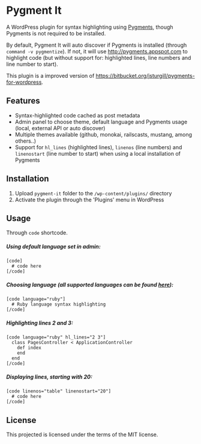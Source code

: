 Pygment It
==========

A WordPress plugin for syntax highlighting using <a href="http://pygments.org/" target="_blank">Pygments</a>, though Pygments is not required to be installed.

By default, Pygment It will auto discover if Pygments is installed (through `command -v pygmentize`). If not, it will use <a href="http://pygments.appspot.com" target="_blank">http://pygments.appspot.com</a> to highlight code (but without support for: highlighted lines, line numbers and line number to start).

This plugin is a improved version of
<a href="https://bitbucket.org/jsturgill/pygments-for-wordpress" target="_blank">https://bitbucket.org/jsturgill/pygments-for-wordpress</a>.

## Features

* Syntax-highlighted code cached as post metadata
* Admin panel to choose theme, default language and Pygments usage (local, external API or auto discover)
* Multiple themes available (github, monokai, railscasts, mustang, among others..)
* Support for `hl_lines` (highlighted lines), `linenos` (line numbers) and `linenostart` (line number to start) when using a local installation of Pygments

## Installation
  1. Upload `pygment-it` folder to the `/wp-content/plugins/` directory
  2. Activate the plugin through the 'Plugins' menu in WordPress

## Usage

Through `code` shortcode.

##### Using default language set in admin:
    [code]
      # code here
    [/code]

##### Choosing language (all supported languages can be found <a href="http://pygments.org/languages/" target="_blank">here</a>):
    [code language="ruby"]
      # Ruby language syntax highlighting
    [/code]
    
##### Highlighting lines 2 and 3:  
    [code language="ruby" hl_lines="2 3"]
      class PagesController < ApplicationController
        def index
        end      
      end
    [/code]
    
##### Displaying lines, starting with 20:
    [code linenos="table" linenostart="20"]
      # code here
    [/code]
    
## License
This projected is licensed under the terms of the MIT license.
    